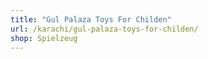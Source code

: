 ```yaml
---
title: "Gul Palaza Toys For Childen"
url: /karachi/gul-palaza-toys-for-childen/
shop: Spielzeug
---
```

